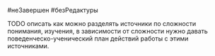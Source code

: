 #неЗавершен  #безРедактуры 

TODO описать как можно разделять источники по сложности понимания, изучения, в зависимости от сложности нужно давать поведенческо-ученический план действий работы с этими источниками.